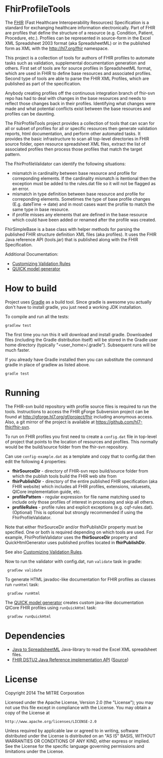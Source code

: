 FhirProfileTools
================

The [FHIR](http://www.hl7.org/implement/standards/fhir/) (Fast Healthcare Interoperability Resources)
Specification is a standard for exchanging healthcare information electronically. 
Part of FHIR are profiles that define the structure of a resource (e.g. Condition, Patient, Procedure, etc.).
Profiles can be represented in source-form in the Excel XML Spreadsheet 2003 format (aka SpreadsheetML) or
in the published form as XML with the http://hl7.org/fhir namespace.

This project is a collection of tools for authors of FHIR profiles to automate
tasks such as validation, supplemental documentation generation and others.
First set of tools are for source profiles in SpreadsheetML format,
which are used in FHIR to define base resources and associated profiles. Second type of tools
are able to parse the FHIR XML Profiles, which are published as part of the specification.

Anybody creating profiles off the continuous integration branch of fhir-svn repo
has had to deal with changes in the base resources and needs to reflect those changes
back in their profiles. Identifying what changes were made and what potential
conflicts exist between the base resources and profiles can be daunting.

The FhirProfileTools project provides a collection of tools that can scan
for all or subset of profiles for all or specific resources then generate
validation reports, html documentation, and perform other automated tasks.
It provides the basic infrastructure to scan all top-level directories
in FHIR source folder, open resource spreadsheet XML files, extract the
list of associated profiles then process those profiles that match the
target pattern.

The FhirProfileValidator can identify the following situations:
 * mismatch in cardinality between base resource and profile for correponding elements.
   If the cardinality mismatch is itentional then the exception must be added to the
   rules.dat file so it will not be flagged as an error.
 * mismatch in type definition between base resource and profile for correponding elements.
   Sometimes the type of base profile changes (E.g. dateTime -> date) and in most cases
   want the profile to match the same type in base resource.
 * if profile misses any elements that are defined in the base resource which could have
   been added or renamed after the profile was created.
   
FhirSimpleBase is a base class with helper methods for parsing the published FHIR structure
definition XML files (aka profiles). It uses the FHIR Java reference API (tools.jar) that
is published along with the FHIR Specification.

Additional Documentation:
* [Customizing Validation Rules](customRules.md)
* [QUICK model generator](QuickHtmlGenerator.md)

# How to build

Project uses [Gradle](http://www.gradle.org) as a build tool. Since gradle is awesome
you actually don't have to install gradle, you just need a working JDK installation.

To compile and run all the tests:

    gradlew test

The first time you run this it will download and install gradle. Downloaded files (including the Gradle
distribution itself) will be stored in the Gradle user home directory (typically "<user_home>/.gradle").
Subsequent runs will be much faster.

If you already have Gradle installed then you can substitute the command gradle in place of gradlew as
listed above.

    gradle test

# Running

The FHIR-svn build repository with profile source files is required to run the tools.
Instructions to access the FHIR gForge Subversion project can be found at
http://gforge.hl7.org/gf/project/fhir including anonymous access. Also, a git mirror of the project
is available at https://github.com/hl7-fhir/fhir-svn.

To run on FHIR profiles you first need to create a `config.dat` file in top-level
of project that points to the location of resources and profiles. This normally
would be the build/source folder from the fhir-svn repository.

Can use `config-example.dat` as a template and copy that to config.dat then edit
the following 4 properties:
 * **fhirSourceDir** - directory of FHIR-svn repo build/source folder
   from which the publish tools build the FHIR web site from
 * **fhirPublishDir** - directory of the entire published FHIR specification (aka FHIR website)
   which includes all FHIR profiles, extensions, valuesets, QICore implementation guide, etc.
 * **profilePattern** - regular expression for file name matching used to include
   only those profiles of interest in processing and skip all others.
 * **profileRules** - profile rules and explicit exceptions (e.g. cqf-rules.dat). (Optional)
   This is optional but strongly recommended if using the FhirProfileValidator.

Note that either fhirSourceDir and/or fhirPublishDir property must be specified.
One or both is required depending on which tools are used. For example, FhirProfileValidator
uses the **fhirSourceDir** property and QuickHtmlGenerator uses published profiles located in 
**fhirPublishDir**.

See also [Customizing Validation Rules](customRules.md).

Now to run the validator with config.dat, run `validate` task in gradle:

     gradlew validate

To generate HTML javadoc-like documentation for FHIR profiles as classes run `runHtml` task:

     gradlew runHtml

The [QUICK model generator](QuickHtmlGenerator.md) creates custom java-like documentation QICore FHIR profiles
using `runQuickHtml` task:

     gradlew runQuickHtml

# Dependencies

* [Java to SpreadsheetML](http://sourceforge.net/projects/xelem/)
Java-library to read the Excel XML spreadsheet files.
* [FHIR DSTU2 Java Reference implementation API](http://hl7.org/fhir/DSTU2/org.hl7.fhir.tools.jar) ([Source](http://hl7.org/fhir/DSTU2/fhir-1.0.0-Java-0.9.zip))

# License

Copyright 2014 The MITRE Corporation

Licensed under the Apache License, Version 2.0 (the "License");
you may not use this file except in compliance with the License.
You may obtain a copy of the License at

    http://www.apache.org/licenses/LICENSE-2.0

Unless required by applicable law or agreed to in writing, software
distributed under the License is distributed on an "AS IS" BASIS,
WITHOUT WARRANTIES OR CONDITIONS OF ANY KIND, either express or implied.
See the License for the specific language governing permissions and
limitations under the License.
